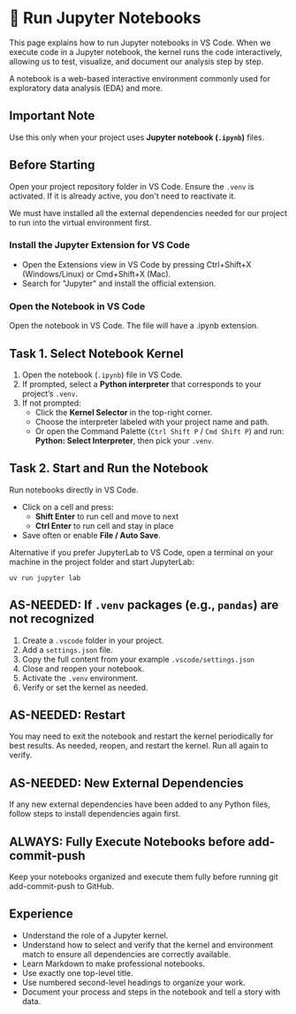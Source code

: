 # 🔵 Run Jupyter Notebooks

This page explains how to run Jupyter notebooks in VS Code. When we execute code in a Jupyter notebook, the kernel runs the code interactively, allowing us to test, visualize, and document our analysis step by step.

A notebook is a web-based interactive environment commonly used for exploratory data analysis (EDA) and more.

## Important Note

Use this only when your project uses **Jupyter notebook (`.ipynb`)** files.


## Before Starting

Open your project repository folder in VS Code.
Ensure the `.venv` is activated. If it is already active, you don't need to reactivate it.

We must have installed all the external dependencies needed for our project to run into the virtual environment first.

### Install the Jupyter Extension for VS Code
- Open the Extensions view in VS Code by pressing Ctrl+Shift+X (Windows/Linux) or Cmd+Shift+X (Mac).
- Search for "Jupyter" and install the official extension.

### Open the Notebook in VS Code

Open the notebook in VS Code. The file will have a .ipynb extension.

## Task 1. Select Notebook Kernel

1. Open the notebook (`.ipynb`) file in VS Code.
2. If prompted, select a **Python interpreter** that corresponds to your project’s `.venv`.
3. If not prompted:
   - Click the **Kernel Selector** in the top-right corner.
   - Choose the interpreter labeled with your project name and path.
   - Or open the Command Palette (`Ctrl Shift P` / `Cmd Shift P`)
     and run: **Python: Select Interpreter**, then pick your `.venv`.

## Task 2. Start and Run the Notebook

Run notebooks directly in VS Code.

- Click on a cell and press:
  - **Shift Enter** to run cell and move to next
  - **Ctrl Enter** to run cell and stay in place
- Save often or enable **File / Auto Save**.

Alternative if you prefer JupyterLab to VS Code, open a terminal on your machine in the project folder and start JupyterLab:

```shell
uv run jupyter lab
```

## AS-NEEDED: If `.venv` packages (e.g., `pandas`) are not recognized

1. Create a `.vscode` folder in your project.
2. Add a `settings.json` file.
3. Copy the full content from your example `.vscode/settings.json`
4. Close and reopen your notebook.
5. Activate the `.venv` environment.
6. Verify or set the kernel as needed.

## AS-NEEDED: Restart

You may need to exit the notebook and restart the kernel periodically for best results. As needed, reopen, and restart the kernel.
Run all again to verify.

## AS-NEEDED: New External Dependencies

If any new external dependencies have been added to any Python files, follow steps to install dependencies again first.

## ALWAYS: Fully Execute Notebooks before add-commit-push

Keep your notebooks organized and execute them fully before running git add-commit-push to GitHub.

## Experience

- Understand the role of a Jupyter kernel.
- Understand how to select and verify that the kernel and environment match to ensure all dependencies are correctly available.
- Learn Markdown to make professional notebooks.
- Use exactly one top-level title.
- Use numbered second-level headings to organize your work.
- Document your process and steps in the notebook and tell a story with data.

